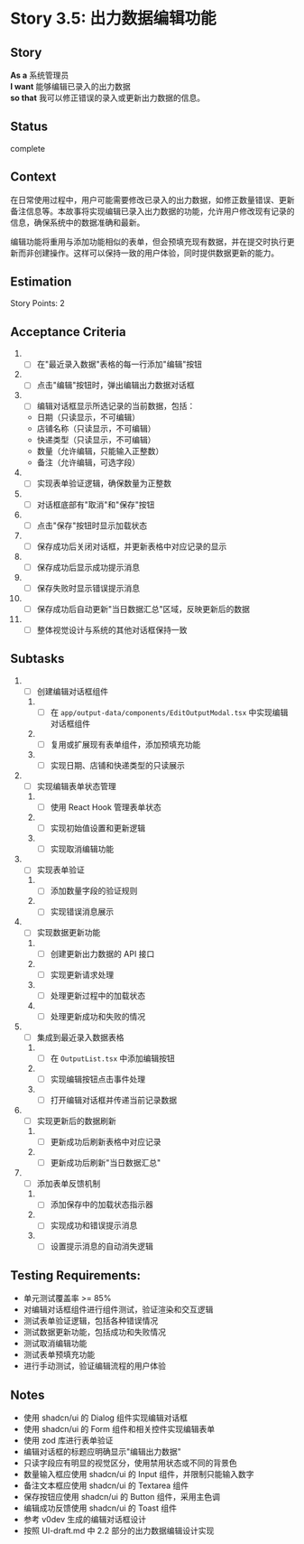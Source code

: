 # Story 3.5: 出力数据编辑功能

## Story

**As a** 系统管理员  
**I want** 能够编辑已录入的出力数据  
**so that** 我可以修正错误的录入或更新出力数据的信息。

## Status

complete

## Context

在日常使用过程中，用户可能需要修改已录入的出力数据，如修正数量错误、更新备注信息等。本故事将实现编辑已录入出力数据的功能，允许用户修改现有记录的信息，确保系统中的数据准确和最新。

编辑功能将重用与添加功能相似的表单，但会预填充现有数据，并在提交时执行更新而非创建操作。这样可以保持一致的用户体验，同时提供数据更新的能力。

## Estimation

Story Points: 2

## Acceptance Criteria

1. - [ ] 在"最近录入数据"表格的每一行添加"编辑"按钮
2. - [ ] 点击"编辑"按钮时，弹出编辑出力数据对话框
3. - [ ] 编辑对话框显示所选记录的当前数据，包括：
   - 日期（只读显示，不可编辑）
   - 店铺名称（只读显示，不可编辑）
   - 快递类型（只读显示，不可编辑）
   - 数量（允许编辑，只能输入正整数）
   - 备注（允许编辑，可选字段）
4. - [ ] 实现表单验证逻辑，确保数量为正整数
5. - [ ] 对话框底部有"取消"和"保存"按钮
6. - [ ] 点击"保存"按钮时显示加载状态
7. - [ ] 保存成功后关闭对话框，并更新表格中对应记录的显示
8. - [ ] 保存成功后显示成功提示消息
9. - [ ] 保存失败时显示错误提示消息
10. - [ ] 保存成功后自动更新"当日数据汇总"区域，反映更新后的数据
11. - [ ] 整体视觉设计与系统的其他对话框保持一致

## Subtasks

1. - [ ] 创建编辑对话框组件
   1. - [ ] 在 `app/output-data/components/EditOutputModal.tsx` 中实现编辑对话框组件
   2. - [ ] 复用或扩展现有表单组件，添加预填充功能
   3. - [ ] 实现日期、店铺和快递类型的只读展示
2. - [ ] 实现编辑表单状态管理
   1. - [ ] 使用 React Hook 管理表单状态
   2. - [ ] 实现初始值设置和更新逻辑
   3. - [ ] 实现取消编辑功能
3. - [ ] 实现表单验证
   1. - [ ] 添加数量字段的验证规则
   2. - [ ] 实现错误消息展示
4. - [ ] 实现数据更新功能
   1. - [ ] 创建更新出力数据的 API 接口
   2. - [ ] 实现更新请求处理
   3. - [ ] 处理更新过程中的加载状态
   4. - [ ] 处理更新成功和失败的情况
5. - [ ] 集成到最近录入数据表格
   1. - [ ] 在 `OutputList.tsx` 中添加编辑按钮
   2. - [ ] 实现编辑按钮点击事件处理
   3. - [ ] 打开编辑对话框并传递当前记录数据
6. - [ ] 实现更新后的数据刷新
   1. - [ ] 更新成功后刷新表格中对应记录
   2. - [ ] 更新成功后刷新"当日数据汇总"
7. - [ ] 添加表单反馈机制
   1. - [ ] 添加保存中的加载状态指示器
   2. - [ ] 实现成功和错误提示消息
   3. - [ ] 设置提示消息的自动消失逻辑

## Testing Requirements:

- 单元测试覆盖率 >= 85%
- 对编辑对话框组件进行组件测试，验证渲染和交互逻辑
- 测试表单验证逻辑，包括各种错误情况
- 测试数据更新功能，包括成功和失败情况
- 测试取消编辑功能
- 测试表单预填充功能
- 进行手动测试，验证编辑流程的用户体验

## Notes

- 使用 shadcn/ui 的 Dialog 组件实现编辑对话框
- 使用 shadcn/ui 的 Form 组件和相关控件实现编辑表单
- 使用 zod 库进行表单验证
- 编辑对话框的标题应明确显示"编辑出力数据"
- 只读字段应有明显的视觉区分，使用禁用状态或不同的背景色
- 数量输入框应使用 shadcn/ui 的 Input 组件，并限制只能输入数字
- 备注文本框应使用 shadcn/ui 的 Textarea 组件
- 保存按钮应使用 shadcn/ui 的 Button 组件，采用主色调
- 编辑成功反馈使用 shadcn/ui 的 Toast 组件
- 参考 v0dev 生成的编辑对话框设计
- 按照 UI-draft.md 中 2.2 部分的出力数据编辑设计实现
